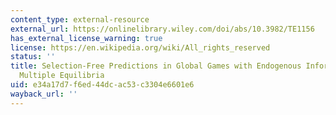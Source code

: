 ```yaml
---
content_type: external-resource
external_url: https://onlinelibrary.wiley.com/doi/abs/10.3982/TE1156
has_external_license_warning: true
license: https://en.wikipedia.org/wiki/All_rights_reserved
status: ''
title: Selection-Free Predictions in Global Games with Endogenous Information and
  Multiple Equilibria
uid: e34a17d7-f6ed-44dc-ac53-c3304e6601e6
wayback_url: ''
---
```

